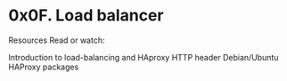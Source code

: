 # 0x0F. Load balancer
Resources
Read or watch:

Introduction to load-balancing and HAproxy
HTTP header
Debian/Ubuntu HAProxy packages
